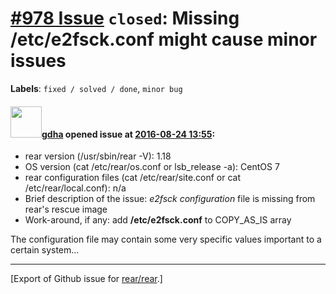 [\#978 Issue](https://github.com/rear/rear/issues/978) `closed`: Missing /etc/e2fsck.conf might cause minor issues
==================================================================================================================

**Labels**: `fixed / solved / done`, `minor bug`

#### <img src="https://avatars.githubusercontent.com/u/888633?u=cdaeb31efcc0048d3619651aa18dd4b76e636b21&v=4" width="50">[gdha](https://github.com/gdha) opened issue at [2016-08-24 13:55](https://github.com/rear/rear/issues/978):

-   rear version (/usr/sbin/rear -V): 1.18
-   OS version (cat /etc/rear/os.conf or lsb\_release -a): CentOS 7
-   rear configuration files (cat /etc/rear/site.conf or cat
    /etc/rear/local.conf): n/a
-   Brief description of the issue: *e2fsck configuration* file is
    missing from rear's rescue image
-   Work-around, if any: add **/etc/e2fsck.conf** to COPY\_AS\_IS array

The configuration file may contain some very specific values important
to a certain system...

------------------------------------------------------------------------

\[Export of Github issue for
[rear/rear](https://github.com/rear/rear).\]
